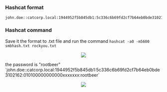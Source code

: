 ### Hashcat format
```
john.doe::catcorp.local:1944952f5b845db1:5c336c6b69fd2cf7b64eb0bde3102162:01010000000000001a9790044b63da0175304c546c6f34320000000002000e0043004100540043004f005200500001000800440043003000310004001a0063006100740063006f00720070002e006c006f00630061006c000300240044004300300031002e0063006100740063006f00720070002e006c006f00630061006c0005001a0063006100740063006f00720070002e006c006f00630061006c00070008001a9790044b63da010900120063006900660073002f0044004300300031000000000000000000
```

### Hashcat command
Save it the format to .txt file and run the command `hashcat -a0 -m5600 smbhash.txt rockyou.txt`
<p align="center">
  <img height="auto" width="auto" src="https://i.imgur.com/DzL2oEf.png">
</p>
the password is "rootbeer" `john.doe::catcorp.local:1944952f5b845db1:5c336c6b69fd2cf7b64eb0bde3102162:010100000000000xxxxxxx:rootbeer`
<p align="center">
  <img height="auto" width="auto" src="https://i.imgur.com/KVHbsBt.png">
</p>
